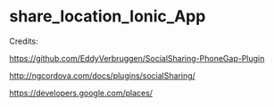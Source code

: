 # share_location_Ionic_App

Credits:

https://github.com/EddyVerbruggen/SocialSharing-PhoneGap-Plugin

http://ngcordova.com/docs/plugins/socialSharing/

https://developers.google.com/places/
